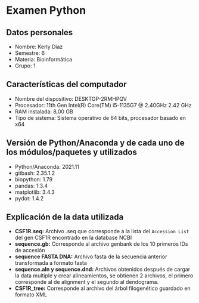 # Examen Python

## Datos personales
  - Nombre: Kerly Díaz 
  - Semestre: 6 
  - Materia: Bioinformática 
  - Grupo: 1
     
## Características del computador
  - Nombre del dispositivo:	DESKTOP-2RMHPQV
  - Procesador: 11th Gen Intel(R) Core(TM) i5-1135G7 @ 2.40GHz   2.42 GHz
  - RAM instalada: 8,00 GB 
  - Tipo de sistema: Sistema operativo de 64 bits, procesador basado en x64

## Versión de Python/Anaconda y de cada uno de los módulos/paquetes y utilizados
  - Python/Anaconda: 2021.11
  - gitbash: 2.35.1.2
  - biopython: 1.79
  - pandas: 1.3.4
  - matplotlib: 3.4.3
  - pydot: 1.4.2

## Explicación de la data utilizada
  - **CSF1R.seq:** Archivo .seq que corresponde a la lista del ```Accession List``` del gen CSF1R encontrado en la database NCBI
  - **sequence.gb:** Corresponde al archivo genbank de los 10 primeros IDs de accesión
  - **sequence FASTA DNA:** Archivo fasta de la secuencia anterior transformada a formato fasta
  - **sequence.aln y sequence.dnd:** Archivos obtenidos después de cargar la data multiple y crear alineamientos, se obtienen 2 archivos, el primero corresponde al de alignment y el segundo al dendograma.
  - **CSF1R_tree:** Corresponde al archivo del árbol filogenético guardado en formato XML
